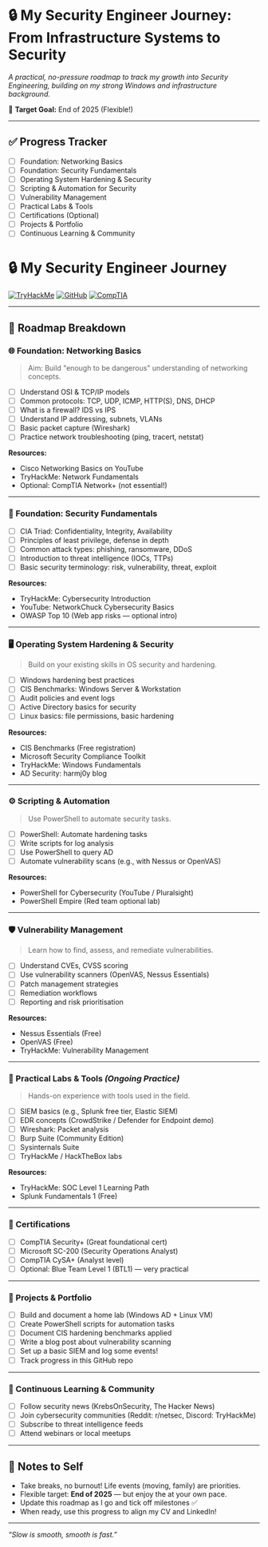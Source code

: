 # 🔒 My Security Engineer Journey: From Infrastructure Systems to Security

*A practical, no-pressure roadmap to track my growth into Security Engineering, building on my strong Windows and infrastructure background.*

🎯 **Target Goal:** End of 2025 (Flexible!)

---

## ✅ Progress Tracker

- [ ] Foundation: Networking Basics
- [ ] Foundation: Security Fundamentals
- [ ] Operating System Hardening & Security
- [ ] Scripting & Automation for Security
- [ ] Vulnerability Management
- [ ] Practical Labs & Tools
- [ ] Certifications (Optional)
- [ ] Projects & Portfolio
- [ ] Continuous Learning & Community

# 🔒 My Security Engineer Journey

[![TryHackMe](https://img.shields.io/badge/TryHackMe-100%25-green)](https://tryhackme.com)
[![GitHub](https://img.shields.io/badge/GitHub-Repo-blue)](https://github.com/yourusername)
[![CompTIA](https://img.shields.io/badge/CompTIA_Security%2B-Progress-green)](https://www.comptia.org/certifications/security)

---
## 🧩 Roadmap Breakdown

### 🌐 Foundation: Networking Basics

> Aim: Build "enough to be dangerous" understanding of networking concepts.

- [ ] Understand OSI & TCP/IP models
- [ ] Common protocols: TCP, UDP, ICMP, HTTP(S), DNS, DHCP
- [ ] What is a firewall? IDS vs IPS
- [ ] Understand IP addressing, subnets, VLANs
- [ ] Basic packet capture (Wireshark)
- [ ] Practice network troubleshooting (ping, tracert, netstat)

**Resources:**
- Cisco Networking Basics on YouTube
- TryHackMe: Network Fundamentals
- Optional: CompTIA Network+ (not essential!)

---

### 🔐 Foundation: Security Fundamentals
- [ ] CIA Triad: Confidentiality, Integrity, Availability
- [ ] Principles of least privilege, defense in depth
- [ ] Common attack types: phishing, ransomware, DDoS
- [ ] Introduction to threat intelligence (IOCs, TTPs)
- [ ] Basic security terminology: risk, vulnerability, threat, exploit

**Resources:**
- TryHackMe: Cybersecurity Introduction
- YouTube: NetworkChuck Cybersecurity Basics
- OWASP Top 10 (Web app risks — optional intro)

---

### 🖥️ Operating System Hardening & Security

> Build on your existing skills in OS security and hardening.

- [ ] Windows hardening best practices
- [ ] CIS Benchmarks: Windows Server & Workstation
- [ ] Audit policies and event logs
- [ ] Active Directory basics for security
- [ ] Linux basics: file permissions, basic hardening

**Resources:**
- CIS Benchmarks (Free registration)
- Microsoft Security Compliance Toolkit
- TryHackMe: Windows Fundamentals
- AD Security: harmj0y blog

---

### ⚙️ Scripting & Automation
> Use PowerShell to automate security tasks.
- [ ] PowerShell: Automate hardening tasks
- [ ] Write scripts for log analysis
- [ ] Use PowerShell to query AD
- [ ] Automate vulnerability scans (e.g., with Nessus or OpenVAS)

**Resources:**
- PowerShell for Cybersecurity (YouTube / Pluralsight)
- PowerShell Empire (Red team optional lab)

---

### 🛡️ Vulnerability Management

> Learn how to find, assess, and remediate vulnerabilities.

- [ ] Understand CVEs, CVSS scoring
- [ ] Use vulnerability scanners (OpenVAS, Nessus Essentials)
- [ ] Patch management strategies
- [ ] Remediation workflows
- [ ] Reporting and risk prioritisation

**Resources:**
- Nessus Essentials (Free)
- OpenVAS (Free)
- TryHackMe: Vulnerability Management

---

### 🧪 Practical Labs & Tools _(Ongoing Practice)_

> Hands-on experience with tools used in the field.

- [ ] SIEM basics (e.g., Splunk free tier, Elastic SIEM)
- [ ] EDR concepts (CrowdStrike / Defender for Endpoint demo)
- [ ] Wireshark: Packet analysis
- [ ] Burp Suite (Community Edition)
- [ ] Sysinternals Suite
- [ ] TryHackMe / HackTheBox labs

**Resources:**
- TryHackMe: SOC Level 1 Learning Path
- Splunk Fundamentals 1 (Free)

---

### 🏅 Certifications
- [ ] CompTIA Security+ (Great foundational cert)
- [ ] Microsoft SC-200 (Security Operations Analyst)
- [ ] CompTIA CySA+ (Analyst level)
- [ ] Optional: Blue Team Level 1 (BTL1) — very practical

---

### 💼 Projects & Portfolio
- [ ] Build and document a home lab (Windows AD + Linux VM)
- [ ] Create PowerShell scripts for automation tasks
- [ ] Document CIS hardening benchmarks applied
- [ ] Write a blog post about vulnerability scanning
- [ ] Set up a basic SIEM and log some events!
- [ ] Track progress in this GitHub repo

---

### 🌱 Continuous Learning & Community
- [ ] Follow security news (KrebsOnSecurity, The Hacker News)
- [ ] Join cybersecurity communities (Reddit: r/netsec, Discord: TryHackMe)
- [ ] Subscribe to threat intelligence feeds
- [ ] Attend webinars or local meetups

---

## 🚀 Notes to Self
- Take breaks, no burnout! Life events (moving, family) are priorities.
- Flexible target: **End of 2025** — but enjoy the at your own pace.
- Update this roadmap as I go and tick off milestones ✅
- When ready, use this progress to align my CV and LinkedIn!

---

*“Slow is smooth, smooth is fast.”*
